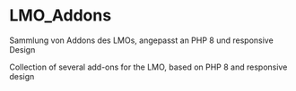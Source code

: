 # LMO_Addons

Sammlung von Addons des LMOs, angepasst an PHP 8 und responsive Design

Collection of several add-ons for the LMO, based on PHP 8 and responsive design
